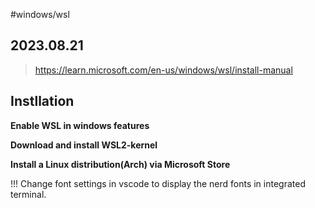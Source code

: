 #windows/wsl
## 2023.08.21

> https://learn.microsoft.com/en-us/windows/wsl/install-manual

## Instllation

**Enable WSL in windows features**

**Download and install WSL2-kernel**

**Install a Linux distribution(Arch) via Microsoft Store**

!!! Change font settings in vscode to display the nerd fonts in integrated terminal.